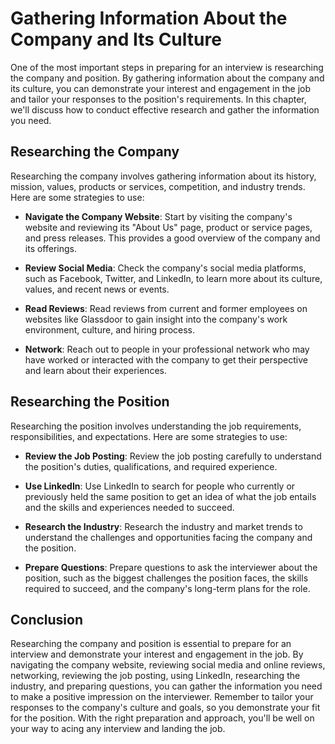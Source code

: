 Gathering Information About the Company and Its Culture
========================================================================================================

One of the most important steps in preparing for an interview is researching the company and position. By gathering information about the company and its culture, you can demonstrate your interest and engagement in the job and tailor your responses to the position's requirements. In this chapter, we'll discuss how to conduct effective research and gather the information you need.

Researching the Company
-----------------------

Researching the company involves gathering information about its history, mission, values, products or services, competition, and industry trends. Here are some strategies to use:

* **Navigate the Company Website**: Start by visiting the company's website and reviewing its "About Us" page, product or service pages, and press releases. This provides a good overview of the company and its offerings.

* **Review Social Media**: Check the company's social media platforms, such as Facebook, Twitter, and LinkedIn, to learn more about its culture, values, and recent news or events.

* **Read Reviews**: Read reviews from current and former employees on websites like Glassdoor to gain insight into the company's work environment, culture, and hiring process.

* **Network**: Reach out to people in your professional network who may have worked or interacted with the company to get their perspective and learn about their experiences.

Researching the Position
------------------------

Researching the position involves understanding the job requirements, responsibilities, and expectations. Here are some strategies to use:

* **Review the Job Posting**: Review the job posting carefully to understand the position's duties, qualifications, and required experience.

* **Use LinkedIn**: Use LinkedIn to search for people who currently or previously held the same position to get an idea of what the job entails and the skills and experiences needed to succeed.

* **Research the Industry**: Research the industry and market trends to understand the challenges and opportunities facing the company and the position.

* **Prepare Questions**: Prepare questions to ask the interviewer about the position, such as the biggest challenges the position faces, the skills required to succeed, and the company's long-term plans for the role.

Conclusion
----------

Researching the company and position is essential to prepare for an interview and demonstrate your interest and engagement in the job. By navigating the company website, reviewing social media and online reviews, networking, reviewing the job posting, using LinkedIn, researching the industry, and preparing questions, you can gather the information you need to make a positive impression on the interviewer. Remember to tailor your responses to the company's culture and goals, so you demonstrate your fit for the position. With the right preparation and approach, you'll be well on your way to acing any interview and landing the job.
